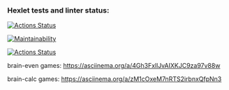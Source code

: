 ### Hexlet tests and linter status:
[![Actions Status](https://github.com/AlexSerdyuk83/frontend-project-lvl1/workflows/hexlet-check/badge.svg)](https://github.com/AlexSerdyuk83/frontend-project-lvl1/actions)

[![Maintainability](https://api.codeclimate.com/v1/badges/a99a88d28ad37a79dbf6/maintainability)](https://codeclimate.com/github/codeclimate/codeclimate/maintainability)

[![Actions Status](https://github.com/AlexSerdyuk83/frontend-project-lvl1/workflows/nodejs-lint/badge.svg)](https://github.com/AlexSerdyuk83/frontend-project-lvl1/actions)

brain-even games: https://asciinema.org/a/4Gh3FxllJvAIXKJC9za97v88w

brain-calc games: https://asciinema.org/a/zM1cOxeM7nRTS2irbnxQfpNn3 